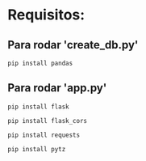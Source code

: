 # **Requisitos:**

## Para rodar 'create_db.py'

```
pip install pandas
```

## **Para rodar 'app.py'**

```
pip install flask
```

```
pip install flask_cors
```

```
pip install requests
```

```
pip install pytz
```
